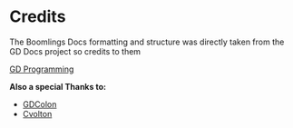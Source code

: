 # Credits

The Boomlings Docs formatting and structure was directly taken from the GD Docs project so credits to them

[GD Programming](http://docs.gdprogra.me/)

__Also a special Thanks to:__
- [GDColon](https://github.com/GDColon)
- [Cvolton](https://github.com/Cvolton)